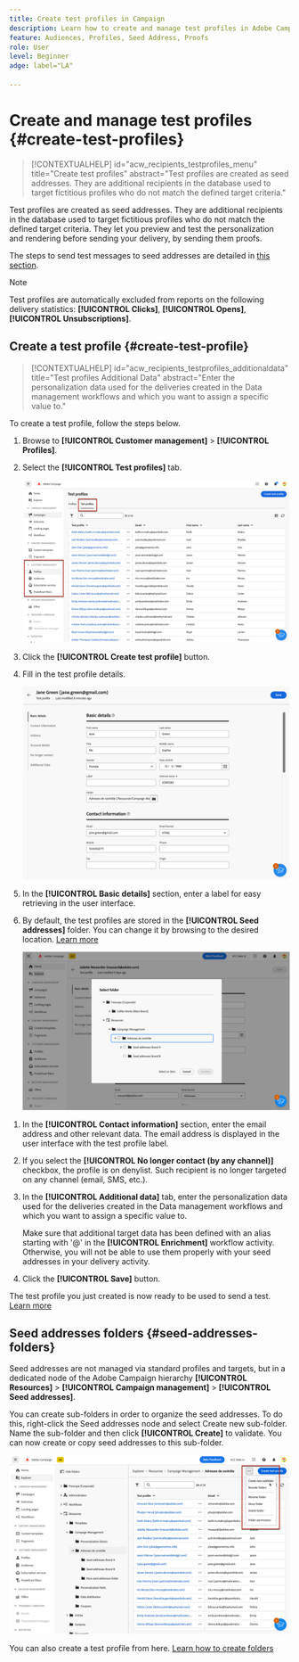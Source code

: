 ```yaml
---
title: Create test profiles in Campaign
description: Learn how to create and manage test profiles in Adobe Campaign
feature: Audiences, Profiles, Seed Address, Proofs
role: User
level: Beginner
adge: label="LA"

---
```

# Create and manage test profiles {#create-test-profiles}

>[!CONTEXTUALHELP]
>id="acw_recipients_testprofiles_menu"
>title="Create test profiles"
>abstract="Test profiles are created as seed addresses. They are additional recipients in the database used to target fictitious profiles who do not match the defined target criteria."

Test profiles are created as seed addresses. They are additional recipients in the database used to target fictitious profiles who do not match the defined target criteria. They let you preview and test the personalization and rendering before sending your delivery, by sending them proofs.

<!--Learn more on test profiles in the [Campaign v8 (client console) documentation](https://experienceleague.adobe.com/docs/campaign/campaign-v8/audience/add-profiles/test-profiles.html){target="_blank"}.-->

The steps to send test messages to seed addresses are detailed in [this section](../preview-test/test-deliveries.md#test-profiles).

>[!NOTE]
>
>Test profiles are automatically excluded from reports on the following delivery statistics: **[!UICONTROL Clicks]**, **[!UICONTROL Opens]**, **[!UICONTROL Unsubscriptions]**.

## Create a test profile {#create-test-profile}

>[!CONTEXTUALHELP]
>id="acw_recipients_testprofiles_additionaldata"
>title="Test profiles Additional Data"
>abstract="Enter the personalization data used for the deliveries created in the Data management workflows and which you want to assign a specific value to."

To create a test profile, follow the steps below.

1. Browse to **[!UICONTROL Customer management]** > **[!UICONTROL Profiles]**.

1. Select the **[!UICONTROL Test profiles]** tab.

    ![](assets/test-profile-list.png)

1. Click the **[!UICONTROL Create test profile]** button.

1. Fill in the test profile details. <!--Most of the fields are the same as when creating profiles. [Learn more]-->

    ![](assets/test-profile-details.png)

1. In the **[!UICONTROL Basic details]** section, enter a label for easy retrieving in the user interface.

1. By default, the test profiles are stored in the **[!UICONTROL Seed addresses]** folder. You can change it by browsing to the desired location. [Learn more](#seed-addresses-folders)

    ![](assets/test-profile-folder.png)

<!--
The label of the address is automatically filled in with the last name and first name you defined. (Not available yet in UI)

You do not need to enter all fields of each tab when creating a seed address. Missing personalization elements are entered randomly during delivery analysis. (Not valid?)
-->

1. In the **[!UICONTROL Contact information]** section, enter the email address and other relevant data. The email address is displayed in the user interface with the test profile label.

1. If you select the **[!UICONTROL No longer contact (by any channel)]** checkbox, the profile is on denylist. Such recipient is no longer targeted on any channel (email, SMS, etc.).

1. In the **[!UICONTROL Additional data]** tab, enter the personalization data used for the deliveries created in the Data management workflows and which you want to assign a specific value to. 
    
   Make sure that additional target data has been defined with an alias starting with '@' in the **[!UICONTROL Enrichment]** workflow activity. Otherwise, you will not be able to use them properly with your seed addresses in your delivery activity.<!--Is this visible in UI for GA?-->

1. Click the **[!UICONTROL Save]** button.

The test profile you just created is now ready to be used to send a test. [Learn more](../preview-test/test-deliveries.md#test-profiles)

<!--Use test profiles in Direct mail? cf v7/v8-->

<!--Where can you see touchpoints? seen in mocks-->

## Seed addresses folders {#seed-addresses-folders}

Seed addresses are not managed via standard profiles and targets, but in a dedicated node of the Adobe Campaign hierarchy **[!UICONTROL Resources]** > **[!UICONTROL Campaign management]** > **[!UICONTROL Seed addresses]**.

You can create sub-folders in order to organize the seed addresses. To do this, right-click the Seed addresses node and select Create new sub-folder. Name the sub-folder and then click **[!UICONTROL Create]** to validate. You can now create or copy seed addresses to this sub-folder.

![](assets/test-profile-sub-folder.png)

You can also create a test profile from here. [Learn how to create folders](../get-started/permissions.md#folders)

